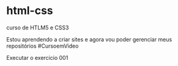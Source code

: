 # html-css
 curso de HTLM5 e CSS3

Estou aprendendo a criar sites e agora vou poder gerenciar meus repositórios #CursoemVideo

<a herf="https://rdrafael.github.io/html-css/exercicios/ex001/index.html">Executar o exercicio 001 </a>
